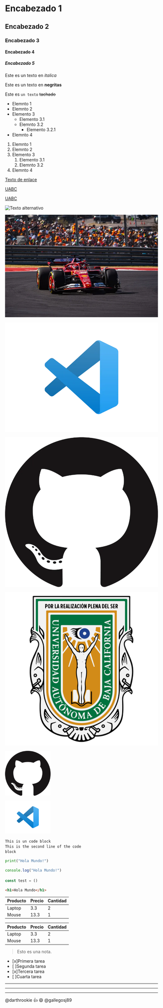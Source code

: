 <!-- Este es un comentario -->

# Encabezado 1

## Encabezado 2

### Encabezado 3

#### Encabezado 4

##### Encabezado 5

<!-- Italicas -->
Este es un texto en *italica*

<!-- Negritas -->
Este es un texto en **negritas**

<!-- Tachado -->
Este es `un texto` ~~tachado~~

<!-- -->
* Elemnto 1
* Elemnto 2
* Elemento 3
  * Elemento 3.1
  * Elemnto 3.2
    * Elemento 3.2.1
* Elemnto 4

<!-- OL -->
1. Elemnto 1
1. Elemnto 2
1. Elemento 3
    1. Elemento 3.1
    1. Elemnto 3.2
1. Elemnto 4

<!-- Enlaces -->
[Texto de enlace](https://www.google.com "Texto del tooltip")

[UABC](http://www.uabc.mx)

[UABC](http://www.uabc.mx "Sitio Univesitario")

<!-- Imagenes -->
![Texto alternativo](https://imgs.search.brave.com/TF7c_7go-H06l-8cfOOfEJpimFTMHeNNGEQ4UlbsTis/rs:fit:860:0:0:0/g:ce/aHR0cHM6Ly9pbWFn/ZXMudW5zcGxhc2gu/Y29tL3Bob3RvLTE1/MzI2NTE4ODMxMTUt/YTgyNDVjN2E4ZDA1/P2ZtPWpwZyZxPTYw/Jnc9MzAwMCZpeGxp/Yj1yYi00LjAuMyZp/eGlkPU0zd3hNakEz/ZkRCOE1IeHpaV0Z5/WTJoOE1UTjhmRzVw/Ym5SbGJtUnZKVEl3/Ym1WemZHVnVmREI4/ZkRCOGZId3c)

![](image-2.png)

![Logo VScode](./vscode.webp "tooltip de la imagen")

![Logo GitHub](./GitHub.webp)

[![Escudo de UABC](./uabc.png)](http://www.uabc.mx "Sitio Universitario")

<img src="./GitHub.webp" alt="GitHub image" width="150" height="auto">

[<img src="./vscode.webp" alt="vscode image" width="150" height="auto">](http://www.vscode.com)

<!-- Bloques de codigo -->

```txt
This is un code block
This is the second line of the code
block
```

```Python
print("Hola Mundo!")
```

```javascript
console.log("Hola Mundo!")

const test = ()
```

```html
<h1>Hola Mundo</h1>
```

<!-- Tablas -->
|Producto|Precio|Cantidad|
|-|-|-|
|Laptop|3.3|2|
|Mouse|13.3|1|

| Producto | Precio | Cantidad |
|----------|--------|----------|
| Laptop   | 3.3    | 2        |
| Mouse    | 13.3   | 1        |

<!-- Notas -->
> Esto es una nota.

<!-- Tareas -->
* [x]Primera tarea
* [ ]Segunda tarea
* [x]Tercera tarea
* [ ]Cuarta tarea

<!-- Separadores horizontales-->
---

***

___

<!-- Mencionar -->
@darthrookie :+1: :smile:
@gallegosj89

